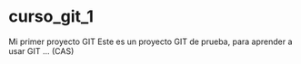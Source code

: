 # curso_git_1
Mi primer proyecto GIT
Este es un proyecto GIT de prueba, para aprender a usar GIT ... (CAS)

